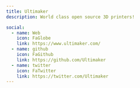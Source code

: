 ```yaml
---
title: Ultimaker
description: World class open source 3D printers!

social:
  - name: Web
    icon: FaGlobe
    link: https://www.ultimaker.com/
  - name: github
    icon: FaGithub
    link: https://github.com/Ultimaker
  - name: twitter
    icon: FaTwitter
    link: https://twitter.com/Ultimaker
---
```

